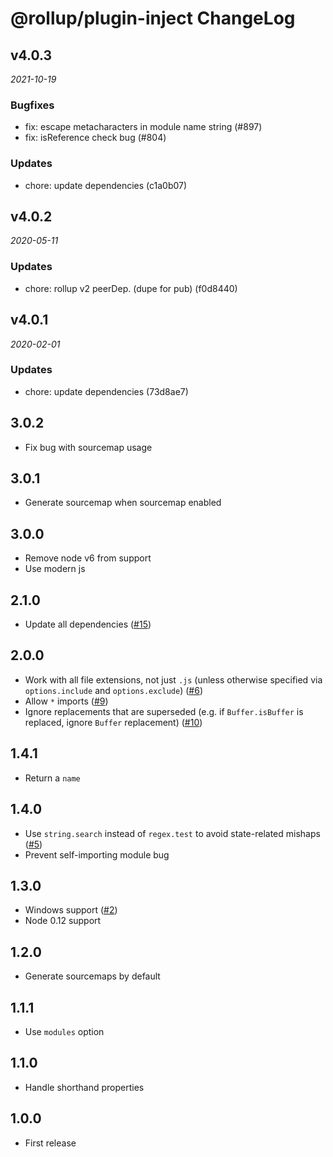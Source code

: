 # @rollup/plugin-inject ChangeLog

## v4.0.3

_2021-10-19_

### Bugfixes

- fix: escape metacharacters in module name string (#897)
- fix: isReference check bug (#804)

### Updates

- chore: update dependencies (c1a0b07)

## v4.0.2

_2020-05-11_

### Updates

- chore: rollup v2 peerDep. (dupe for pub) (f0d8440)

## v4.0.1

_2020-02-01_

### Updates

- chore: update dependencies (73d8ae7)

## 3.0.2

- Fix bug with sourcemap usage

## 3.0.1

- Generate sourcemap when sourcemap enabled

## 3.0.0

- Remove node v6 from support
- Use modern js

## 2.1.0

- Update all dependencies ([#15](https://github.com/rollup/rollup-plugin-inject/pull/15))

## 2.0.0

- Work with all file extensions, not just `.js` (unless otherwise specified via `options.include` and `options.exclude`) ([#6](https://github.com/rollup/rollup-plugin-inject/pull/6))
- Allow `*` imports ([#9](https://github.com/rollup/rollup-plugin-inject/pull/9))
- Ignore replacements that are superseded (e.g. if `Buffer.isBuffer` is replaced, ignore `Buffer` replacement) ([#10](https://github.com/rollup/rollup-plugin-inject/pull/10))

## 1.4.1

- Return a `name`

## 1.4.0

- Use `string.search` instead of `regex.test` to avoid state-related mishaps ([#5](https://github.com/rollup/rollup-plugin-inject/issues/5))
- Prevent self-importing module bug

## 1.3.0

- Windows support ([#2](https://github.com/rollup/rollup-plugin-inject/issues/2))
- Node 0.12 support

## 1.2.0

- Generate sourcemaps by default

## 1.1.1

- Use `modules` option

## 1.1.0

- Handle shorthand properties

## 1.0.0

- First release

